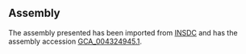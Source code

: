 
Assembly
--------

The assembly presented has been imported from 
[INSDC](http://www.insdc.org) and has the assembly accession
[GCA\_004324945.1](http://www.ebi.ac.uk/ena/data/view/GCA_004324945.1).

